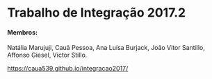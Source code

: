 # Trabalho de Integração 2017.2

#### Membros:  
Natália Marujuji, Cauã Pessoa, Ana Luísa Burjack, João Vitor Santillo, Affonso Giesel, Victor Stillo.

https://caua539.github.io/integracao2017/
